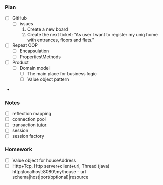 ### Plan

- [ ] GitHub
    - [ ] issues
       1) Create a new board
       2) Create the next ticket: "As user I want to register my uniq home with entrances, floors and flats." 
- [ ] Repeat OOP
    - [ ] Encapsulation
    - [ ] Properties\Methods
- [ ] Product
    - [ ] Domain model
      - [ ] The main place for business logic
      - [ ] Value object pattern
- 

### Notes
  - [ ] reflection mapping
  - [ ] connection pool
  - [ ] transaction [tutor](https://docs.oracle.com/javase/tutorial/jdbc/basics/transactions.html)
  - [ ] session
  - [ ] session factory

### Homework

- [ ] Value object for houseAddress
- [ ] Http+Tcp, Http server+client+url, Thread (java)        
http:\\localhost:8080\my\house  - url
schema|host|port(optional)|resource